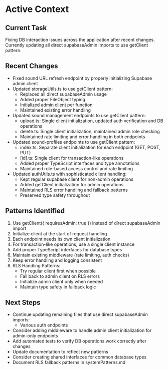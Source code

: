 # Active Context

## Current Task

Fixing DB interaction issues across the application after recent changes. Currently updating all direct supabaseAdmin imports to use getClient pattern.

## Recent Changes

- Fixed sound URL refresh endpoint by properly initializing Supabase admin client
- Updated storageUtils.ts to use getClient pattern:
  - Replaced all direct supabaseAdmin usage
  - Added proper FileObject typing
  - Initialized admin client per function
  - Maintained existing error handling
- Updated sound management endpoints to use getClient pattern:
  - upload.ts: Single client initialization, updated auth verification and DB operations
  - delete.ts: Single client initialization, maintained admin role checking
  - Maintained rate limiting and error handling in both endpoints
- Updated sound-profiles endpoints to use getClient pattern:
  - index.ts: Separate client initialization for each endpoint (GET, POST, PUT)
  - [id].ts: Single client for transaction-like operations
  - Added proper TypeScript interfaces and type annotations
  - Maintained role-based access control and rate limiting
- Updated authUtils.ts with sophisticated client handling:
  - Kept regular supabase client for non-admin operations
  - Added getClient initialization for admin operations
  - Maintained RLS error handling and fallback patterns
  - Preserved type safety throughout

## Patterns Identified

1. Use getClient({ requiresAdmin: true }) instead of direct supabaseAdmin import
2. Initialize client at the start of request handling
3. Each endpoint needs its own client initialization
4. For transaction-like operations, use a single client instance
5. Add proper TypeScript interfaces for database types
6. Maintain existing middleware (rate limiting, auth checks)
7. Keep error handling and logging consistent
8. RLS Handling Patterns:
   - Try regular client first when possible
   - Fall back to admin client on RLS errors
   - Initialize admin client only when needed
   - Maintain type safety in fallback logic

## Next Steps

- Continue updating remaining files that use direct supabaseAdmin imports:
  - Various auth endpoints
- Consider adding middleware to handle admin client initialization for admin-only endpoints
- Add automated tests to verify DB operations work correctly after changes
- Update documentation to reflect new patterns
- Consider creating shared interfaces for common database types
- Document RLS fallback patterns in systemPatterns.md
